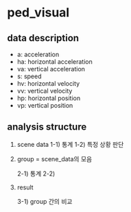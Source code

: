 # ped_visual

## data description
* a: acceleration
* ha: horizontal acceleration
* va: vertical acceleration
* s: speed
* hv: horizontal velocity
* vv: vertical velocity
* hp: horizontal position
* vp: vertical position


## analysis structure

1) scene data
    1-1) 통계
    1-2) 특정 상황 판단

2) group = scene_data의 모음

    2-1) 통계
    2-2) 

3) result

    3-1) group 간의 비교